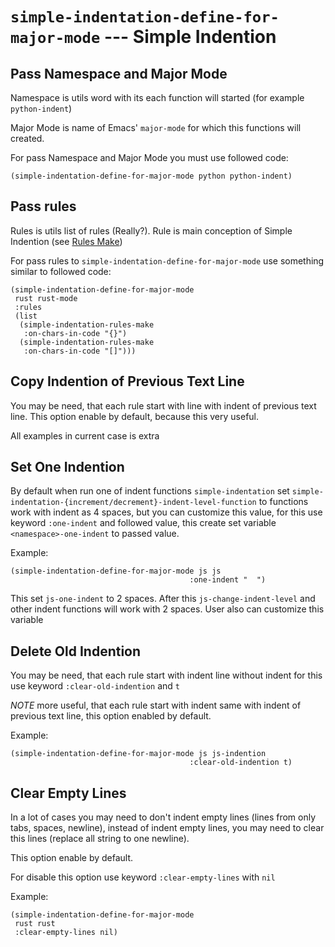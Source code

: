# `simple-indentation-define-for-major-mode` --- Simple Indention

## Pass Namespace and Major Mode

Namespace is utils word with its each function will started (for example `python-indent`)

Major Mode is name of Emacs' `major-mode` for which this functions will created.

For pass Namespace and Major Mode you must use followed code:

```elisp
(simple-indentation-define-for-major-mode python python-indent)
```

## Pass rules
Rules is utils list of rules (Really?). Rule is main conception of Simple Indention (see [Rules Make](rules-make.md "Page about Simple Indention's Rules"))

For pass rules to `simple-indentation-define-for-major-mode` use something similar to followed code:

```elisp
(simple-indentation-define-for-major-mode
 rust rust-mode
 :rules
 (list
  (simple-indentation-rules-make
   :on-chars-in-code "{}")
  (simple-indentation-rules-make
   :on-chars-in-code "[]")))
```

## Copy Indention of Previous Text Line
You may be need, that each rule start with line with indent of previous text line. This option enable by default, because this very useful.

All examples in current case is extra
## Set One Indention
By default when run one of indent functions `simple-indentation`  set `simple-indentation-{increment/decrement}-indent-level-function` to functions work with indent as 4 spaces, but you can customize this value, for this use keyword `:one-indent` and followed value, this create set variable `<namespace>-one-indent` to passed value.

Example:
```elisp
(simple-indentation-define-for-major-mode js js
                                        :one-indent "  ")
```
This set `js-one-indent` to 2 spaces. After this `js-change-indent-level` and other indent functions will work with 2 spaces. User also can customize this variable

## Delete Old Indention
You may be need, that each rule start with indent line without indent for this use keyword `:clear-old-indention` and `t`

*NOTE* more useful, that each rule start with indent same with indent of previous text line, this option enabled by default.

Example:

```elisp
(simple-indentation-define-for-major-mode js js-indention
                                        :clear-old-indention t)
```

## Clear Empty Lines
In a lot of cases you may need to don't indent empty lines (lines from only tabs, spaces, newline), instead of indent empty lines, you may need to clear this lines (replace all string to one newline).

This option enable by default.

For disable this option use keyword `:clear-empty-lines` with `nil`

Example:
```elisp
(simple-indentation-define-for-major-mode
 rust rust
 :clear-empty-lines nil)
```
